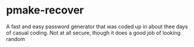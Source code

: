 # pmake-recover

A fast and easy password generator that was coded up in about thee days of casual coding. Not at all secure, though it does a good job of looking random
